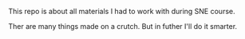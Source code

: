 This repo is about all materials I had to work with during SNE course.

Ther are many things made on a crutch. But in futher I'll do it smarter.
